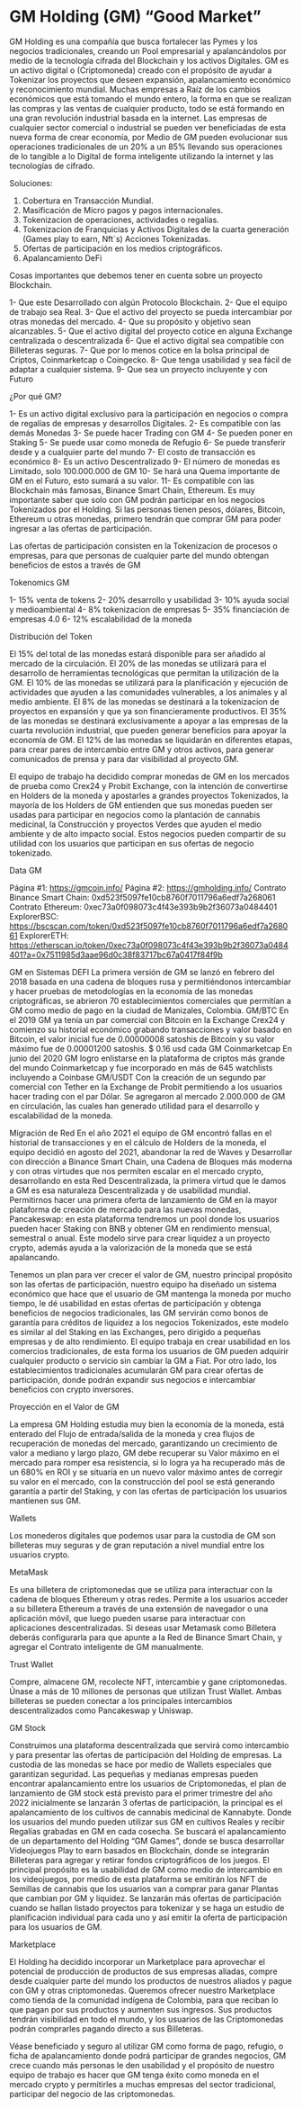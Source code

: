# GM Holding (GM) “Good Market”

GM Holding es una compañía que busca fortalecer las Pymes y los negocios tradicionales, creando un Pool empresarial y apalancándolos por medio de la tecnología cifrada del Blockchain y los activos Digitales.
GM es un activo digital o (Criptomoneda) creado con el propósito de ayudar a Tokenizar los proyectos que deseen expansión, apalancamiento económico y reconocimiento mundial.
Muchas empresas a Raíz de los cambios económicos que está tomando el mundo entero, la forma en que se realizan las compras y las ventas de cualquier producto, todo se está formando en una gran revolución industrial basada en la internet.
Las empresas de cualquier sector comercial o industrial se pueden ver beneficiadas de esta nueva forma de crear economía, por Medio de GM pueden evolucionar sus operaciones tradicionales de un 20% a un 85% llevando sus operaciones de lo tangible a lo Digital de forma inteligente utilizando la internet y las tecnologías de cifrado.

Soluciones:

1. Cobertura en Transacción Mundial.
2. Masificación de Micro pagos y pagos internacionales.
3. Tokenizacion de operaciones, actividades o regalías.
4. Tokenizacion de Franquicias y Activos Digitales de la cuarta generación (Games play to earn, Nft`s) Acciones Tokenizadas.
5. Ofertas de participación en los medios criptográficos.
6. Apalancamiento DeFi

Cosas importantes que debemos tener en cuenta sobre un proyecto Blockchain.

1- Que este Desarrollado con algún Protocolo Blockchain.
2- Que el equipo de trabajo sea Real.
3- Que el activo del proyecto se pueda intercambiar por otras monedas del mercado.
4- Que su propósito y objetivo sean alcanzables.
5- Que el activo digital del proyecto cotice en alguna Exchange centralizada o descentralizada
6- Que el activo digital sea compatible con Billeteras seguras.
7- Que por lo menos cotice en la bolsa principal de Criptos, Coinmarketcap o Coingecko.
8- Que tenga usabilidad y sea fácil de adaptar a cualquier sistema.
9- Que sea un proyecto incluyente y con Futuro

¿Por qué GM?

1- Es un activo digital exclusivo para la participación en negocios o compra de regalías de empresas y desarrollos Digitales.
2- Es compatible con las demás Monedas
3- Se puede hacer Trading con GM
4- Se pueden poner en Staking
5- Se puede usar como moneda de Refugio
6- Se puede transferir desde y a cualquier parte del mundo
7- El costo de transacción es económico
8- Es un activo Descentralizado
9- El número de monedas es Limitado, solo 100.000.000 de GM
10- Se hará una Quema importante de GM en el Futuro, esto sumará a su valor.
11- Es compatible con las Blockchain más famosas, Binance Smart Chain, Ethereum.
Es muy importante saber que solo con GM podrán participar en los negocios Tokenizados por el Holding.
Si las personas tienen pesos, dólares, Bitcoin, Ethereum u otras monedas, primero tendrán que comprar GM para poder ingresar a las ofertas de participación.

Las ofertas de participación consisten en la Tokenizacion de procesos o empresas, para que personas de cualquier parte del mundo obtengan beneficios de estos a través de GM

Tokenomics GM

1- 15% venta de tokens
2- 20% desarrollo y usabilidad
3- 10% ayuda social y medioambiental
4- 8% tokenizacion de empresas
5- 35% financiación de empresas 4.0
6- 12% escalabilidad de la moneda

Distribución del Token

El 15% del total de las monedas estará disponible para ser añadido al mercado de la circulación.
El 20% de las monedas se utilizará para el desarrollo de herramientas tecnológicas que permitan la utilización de la GM.
El 10% de las monedas se utilizará para la planificación y ejecución de actividades que ayuden a las comunidades vulnerables, a los animales y al medio ambiente.
El 8% de las monedas se destinará a la tokenizacion de proyectos en expansión y que ya son financieramente productivos.
El 35% de las monedas se destinará exclusivamente a apoyar a las empresas de la cuarta revolución industrial, que pueden generar beneficios para apoyar la economía de GM.
El 12% de las monedas se liquidarán en diferentes etapas, para crear pares de intercambio entre GM y otros activos, para generar comunicados de prensa y para dar visibilidad al proyecto GM.

El equipo de trabajo ha decidido comprar monedas de GM en los mercados de prueba como Crex24 y Probit Exchange, con la intención de convertirse en Holders de la moneda y apostarles a grandes proyectos Tokenizados, la mayoría de los Holders de GM entienden que sus monedas pueden ser usadas para participar en negocios como la plantación de cannabis medicinal, la Construcción y proyectos Verdes que ayuden el medio ambiente y de alto impacto social. Estos negocios pueden compartir de su utilidad con los usuarios que participan en sus ofertas de negocio tokenizado.

Data GM

Página #1: https://gmcoin.info/
Página #2: https://gmholding.info/
Contrato Binance Smart Chain: 0xd523f5097fe10cb8760f7011796a6edf7a268061
Contrato Ethereum: 0xec73a0f098073c4f43e393b9b2f36073a0484401
ExplorerBSC: https://bscscan.com/token/0xd523f5097fe10cb8760f7011796a6edf7a268061
ExplorerETH: https://etherscan.io/token/0xec73a0f098073c4f43e393b9b2f36073a0484401?a=0x7511985d3aae96d0c38f83717bc67a0417f84f9b

GM en Sistemas DEFI
La primera versión de GM se lanzó en febrero del 2018 basada en una cadena de bloques rusa y permitiéndonos intercambiar y hacer pruebas de metodologías en la economía de las monedas criptográficas, se abrieron 70 establecimientos comerciales que permitían a GM como medio de pago en la ciudad de Manizales, Colombia.
GM/BTC
En el 2019 GM ya tenía un par comercial con Bitcoin en la Exchange Crex24 y comienzo su historial económico grabando transacciones y valor basado en Bitcoin, el valor inicial fue de 0.00000008 satoshis de Bitcoin y su valor máximo fue de 0.00001200 satoshis. $ 0.16 usd cada GM
Coinmarketcap
En junio del 2020 GM logro enlistarse en la plataforma de criptos más grande del mundo Coinmarketcap y fue incorporado en más de 645 watchlists incluyendo a Coinbase
GM/USDT
Con la creación de un segundo par comercial con Tether en la Exchange de Probit permitiendo a los usuarios hacer trading con el par Dólar. Se agregaron al mercado 2.000.000 de GM en circulación, las cuales han generado utilidad para el desarrollo y escalabilidad de la moneda.

Migración de Red
En el año 2021 el equipo de GM encontró fallas en el historial de transacciones y en el cálculo de Holders de la moneda, el equipo decidió en agosto del 2021, abandonar la red de Waves y Desarrollar con dirección a Binance Smart Chain, una Cadena de Bloques más moderna y con otras virtudes que nos permiten escalar en el mercado crypto, desarrollando en esta Red Descentralizada, la primera virtud que le damos a GM es esa naturaleza Descentralizada y de usabilidad mundial. Permitirnos hacer una primera oferta de lanzamiento de GM en la mayor plataforma de creación de mercado para las nuevas monedas, Pancakeswap: en esta plataforma tendremos un pool donde los usuarios pueden hacer Staking con BNB y obtener GM en rendimiento mensual, semestral o anual. Este modelo sirve para crear liquidez a un proyecto crypto, además ayuda a la valorización de la moneda que se está apalancando.

Tenemos un plan para ver crecer el valor de GM, nuestro principal propósito son las ofertas de participación, nuestro equipo ha diseñado un sistema económico que hace que el usuario de GM mantenga la moneda por mucho tiempo, le dé usabilidad en estas ofertas de participación y obtenga beneficios de negocios tradicionales, las GM servirán como bonos de garantía para créditos de liquidez a los negocios Tokenizados, este modelo es similar al del Staking en las Exchanges, pero dirigido a pequeñas empresas y de alto rendimiento. El equipo trabaja en crear usabilidad en los comercios tradicionales, de esta forma los usuarios de GM pueden adquirir cualquier producto o servicio sin cambiar la GM a Fiat. Por otro lado, los establecimientos tradicionales acumularán GM para crear ofertas de participación, donde podrán expandir sus negocios e intercambiar beneficios con crypto inversores.

Proyección en el Valor de GM

La empresa GM Holding estudia muy bien la economía de la moneda, está enterado del Flujo de entrada/salida de la moneda y crea flujos de recuperación de monedas del mercado, garantizando un crecimiento de valor a mediano y largo plazo, GM debe recuperar su Valor máximo en el mercado para romper esa resistencia, si lo logra ya ha recuperado más de un 680% en ROI y se situaría en un nuevo valor máximo antes de corregir su valor en el mercado, con la construcción del pool se está generando garantía a partir del Staking, y con las ofertas de participación los usuarios mantienen sus GM.

Wallets

Los monederos digitales que podemos usar para la custodia de GM son billeteras muy seguras y de gran reputación a nivel mundial entre los usuarios crypto.

MetaMask 

Es una billetera de criptomonedas que se utiliza para interactuar con la cadena de bloques Ethereum y otras redes. Permite a los usuarios acceder a su billetera Ethereum a través de una extensión de navegador o una aplicación móvil, que luego pueden usarse para interactuar con aplicaciones descentralizadas. 
Si deseas usar Metamask como Billetera deberás configurarla para que apunte a la Red de Binance Smart Chain, y agregar el Contrato inteligente de GM manualmente.

Trust Wallet

Compre, almacene GM, recolecte NFT, intercambie y gane criptomonedas. Únase a más de 10 millones de personas que utilizan Trust Wallet.
Ambas billeteras se pueden conectar a los principales intercambios descentralizados como Pancakeswap y Uniswap.

GM Stock

Construimos una plataforma descentralizada que servirá como intercambio y para presentar las ofertas de participación del Holding de empresas. La custodia de las monedas se hace por medio de Wallets especiales que garantizan seguridad. Las pequeñas y medianas empresas pueden encontrar apalancamiento entre los usuarios de Criptomonedas, el plan de lanzamiento de GM stock está previsto para el primer trimestre del año 2022 inicialmente se lanzarán 3 ofertas de participación, la principal es el apalancamiento de los cultivos de cannabis medicinal de Kannabyte. Donde los usuarios del mundo pueden utilizar sus GM en cultivos Reales y recibir Regalías grabadas en GM en cada cosecha. Se buscará el apalancamiento de un departamento del Holding “GM Games”, donde se busca desarrollar Videojuegos Play to earn basados en Blockchain, donde se integrarán Billeteras para agregar y retirar fondos criptográficos de los juegos. El principal propósito es la usabilidad de GM como medio de intercambio en los videojuegos, por medio de esta plataforma se emitirán los NFT de Semillas de cannabis que los usuarios van a comprar para ganar Plantas que cambian por GM y liquidez. Se lanzarán más ofertas de participación cuando se hallan listado proyectos para tokenizar y se haga un estudio de planificación individual para cada uno y así emitir la oferta de participación para los usuarios de GM.

Marketplace

El Holding ha decidido incorporar un Marketplace para aprovechar el potencial de producción de productos de sus empresas aliadas, compre desde cualquier parte del mundo los productos de nuestros aliados y pague con GM y otras criptomonedas. Queremos ofrecer nuestro Marketplace como tienda de la comunidad indígena de Colombia, para que reciban lo que pagan por sus productos y aumenten sus ingresos. Sus productos tendrán visibilidad en todo el mundo, y los usuarios de las Criptomonedas podrán comprarles pagando directo a sus Billeteras.

Véase beneficiado y seguro al utilizar GM como forma de pago, refugio, o ficha de apalancamiento donde podrá participar de grandes negocios, GM crece cuando más personas le den usabilidad y el propósito de nuestro equipo de trabajo es hacer que GM tenga éxito como moneda en el mercado crypto y permitirles a muchas empresas del sector tradicional, participar del negocio de las criptomonedas.
